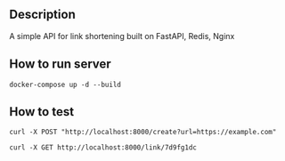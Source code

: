 ## Description
A simple API for link shortening built on FastAPI, Redis, Nginx

## How to run server

    docker-compose up -d --build

## How to test

    curl -X POST "http://localhost:8000/create?url=https://example.com"

    curl -X GET http://localhost:8000/link/7d9fg1dc
